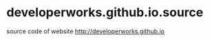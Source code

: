 developerworks.github.io.source
===============================

source code of website http://developerworks.github.io

